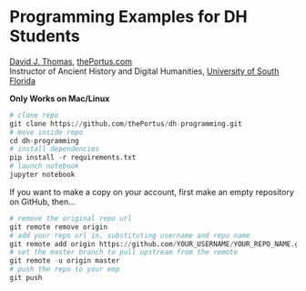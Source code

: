 # Programming Examples for DH Students

[David J. Thomas](mailto:dave.a.base@gmail.com), [thePortus.com](http://thePortus.com)<br>
Instructor of Ancient History and Digital Humanities, [University of South Florida](https://github.com/usf-portal)

**Only Works on Mac/Linux**

```python
# clone repo
git clone https://github.com/thePortus/dh-programming.git
# move inside repo
cd dh-programming
# install dependencies
pip install -r requirements.txt
# launch notebook
jupyter notebook
```

If you want to make a copy on your account, first make an empty repository on GitHub, then...

```python
# remove the original repo url
git remote remove origin
# add your repo url in, substituting username and repo name
git remote add origin https://github.com/YOUR_USERNAME/YOUR_REPO_NAME.git
# set the master branch to pull upstream from the remote
git remote -u origin master
# push the repo to your emp
git push
```
